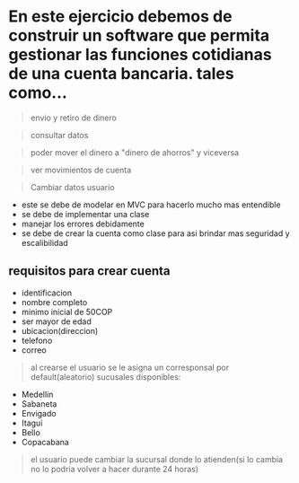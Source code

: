 # En este ejercicio debemos de construir un software que permita gestionar las funciones cotidianas de una cuenta bancaria. tales como...

> envio y retiro de dinero

> consultar datos

> poder mover el dinero a "dinero de ahorros" y viceversa

> ver movimientos de cuenta

> Cambiar datos usuario

- este se debe de modelar en MVC para hacerlo mucho mas entendible
- se debe de implementar una clase
- manejar los errores debidamente
- se debe de crear la cuenta como clase para asi brindar mas seguridad y escalibilidad

## requisitos para crear cuenta

- identificacion
- nombre completo
- minimo inicial de 50COP
- ser mayor de edad
- ubicacion(direccion)
- telefono
- correo

> al crearse el usuario se le asigna un corresponsal por default(aleatorio) sucusales disponibles:      

- Medellin
- Sabaneta
- Envigado
- Itagui
- Bello
- Copacabana

> el usuario puede cambiar la sucursal donde lo atienden(si lo cambia no lo podria volver a hacer durante 24 horas)